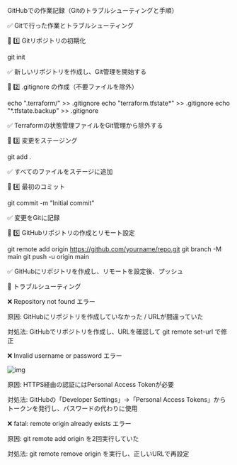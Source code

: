 GitHubでの作業記録（Gitのトラブルシューティングと手順）

✅ Gitで行った作業とトラブルシューティング

📌 1️⃣ Gitリポジトリの初期化

git init

✅ 新しいリポジトリを作成し、Git管理を開始する

📌 2️⃣ .gitignore の作成（不要ファイルを除外）

echo ".terraform/" >> .gitignore
echo "terraform.tfstate*" >> .gitignore
echo "*.tfstate.backup" >> .gitignore

✅ Terraformの状態管理ファイルをGit管理から除外する

📌 3️⃣ 変更をステージング

git add .

✅ すべてのファイルをステージに追加

📌 4️⃣ 最初のコミット

git commit -m "Initial commit"

✅ 変更をGitに記録

📌 5️⃣ GitHubリポジトリの作成とリモート設定

git remote add origin https://github.com/yourname/repo.git
git branch -M main
git push -u origin main

✅ GitHubにリポジトリを作成し、リモートを設定後、プッシュ

🚨 トラブルシューティング

❌ Repository not found エラー

原因: GitHubにリポジトリを作成していなかった / URLが間違っていた

対処法: GitHubでリポジトリを作成し、URLを確認して git remote set-url で修正

❌ Invalid username or password エラー

![img](Terraform学習ログ/git_パスワード認証不可.png)

原因: HTTPS経由の認証にはPersonal Access Tokenが必要

対処法: GitHubの「Developer Settings」→「Personal Access Tokens」からトークンを発行し、パスワードの代わりに使用

❌ fatal: remote origin already exists エラー

原因: git remote add origin を2回実行していた

対処法: git remote remove origin を実行し、正しいURLで再設定
